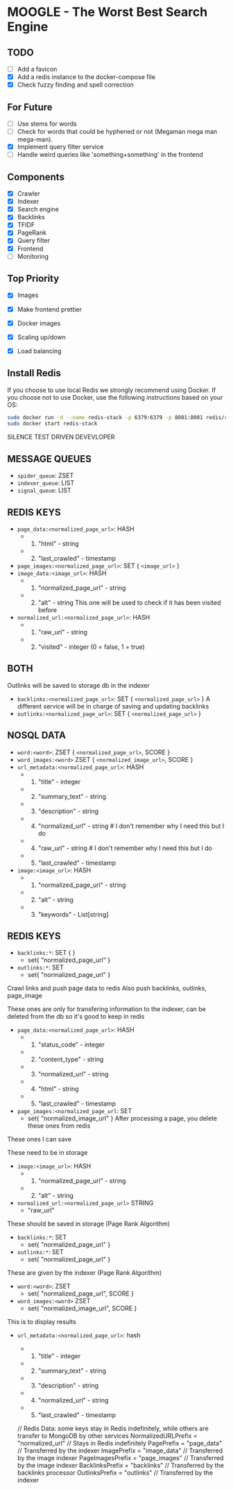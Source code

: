 # MOOGLE - The Worst Best Search Engine

## TODO
- [ ] Add a favicon
- [x] Add a redis instance to the docker-compose file
- [x] Check fuzzy finding and spell correction

## For Future
- [ ] Use stems for words
- [ ] Check for words that could be hyphened or not (Megaman mega man mega-man).
- [x] Implement query filter service
- [ ] Handle weird queries like 'something+something' in the frontend

## Components

- [x] Crawler
- [x] Indexer
- [x] Search engine
- [x] Backlinks
- [x] TFIDF
- [x] PageRank
- [x] Query filter
- [x] Frontend
- [ ] Monitoring

## Top Priority
- [x] Images
- [x] Make frontend prettier
- [x] Docker images
- [x] Scaling up/down
- [x] Load balancing


## Install Redis
If you choose to use local Redis we strongly recommend using Docker. If you choose not to use Docker, use the following instructions based on your OS:

```bash
sudo docker run -d --name redis-stack -p 6379:6379 -p 8001:8001 redis/redis-stack:latest
sudo docker start redis-stack
```

SILENCE TEST DRIVEN DEVEVLOPER

## MESSAGE QUEUES
- `spider_queue`: ZSET
- `indexer_queue`: LIST
- `signal_queue`: LIST

## REDIS KEYS
- `page_data:<normalized_page_url>`: HASH
    - 1) "html" - string
    - 2) "last_crawled" - timestamp
- `page_images:<normalized_page_url>`: SET { `<image_url>` }
- `image_data:<image_url>`: HASH
    - 1) "normalized_page_url" - string
    - 2) "alt" - string
This one will be used to check if it has been visited before
- `normalized_url:<normalized_page_url>`: HASH
    - 1) "raw_url" - string
    - 2) "visited" - integer (0 = false, 1 = true)

## BOTH
Outlinks will be saved to storage db in the indexer
- `backlinks:<normalized_page_url>`: SET { `<normalized_page_url>` }
A different service will be in charge of saving and updating backlinks
- `outlinks:<normalized_page_url>`: SET { `<normalized_page_url>` }


## NOSQL DATA
- `word:<word>`: ZSET { `<normalized_page_url>`, SCORE }
- `word_images:<word>` ZSET { `<normalized_image_url>`, SCORE }
- `url_metadata:<normalized_page_url>`: HASH
    - 1) "title" - integer
    - 2) "summary_text" - string
    - 3) "description" - string
    - 4) "normalized_url" - string # I don't remember why I need this but I do
    - 4) "raw_url" - string # I don't remember why I need this but I do
    - 5) "last_crawled" - timestamp
- `image:<image_url>`: HASH
    - 1) "normalized_page_url" - string
    - 2) "alt" - string
    - 3) "keywords" - List[string]

## REDIS KEYS
- `backlinks:*`: SET { }
    - set{ "normalized_page_url" }
- `outlinks:*`: SET
    - set{ "normalized_page_url" }

Crawl links and push page data to redis
Also push backlinks, outlinks, page_image

These ones are only for transfering information to the indexer, can be deleted from the db so it's good to keep in redis
- `page_data:<normalized_page_url>`: HASH
    - 1) "status_code" - integer
    - 2) "content_type" - string
    - 3) "normalized_url" - string
    - 4) "html" - string
    - 5) "last_crawled" - timestamp
- `page_images:<normalized_page_url`: SET
    - set{ "normalized_image_url" }
After processing a page, you delete these ones from redis

These ones I can save 

These need to be in storage
- `image:<image_url>`: HASH
    - 1) "normalized_page_url" - string
    - 2) "alt" - string
- `normalized_url:<normalized_page_url>` STRING
    - "raw_url"

These should be saved in storage (Page Rank Algorithm)
- `backlinks:*`: SET
    - set{ "normalized_page_url" }
- `outlinks:*`: SET
    - set{ "normalized_page_url" }

These are given by the indexer (Page Rank Algorithm)
- `word:<word>`: ZSET
    - set{ "normalized_page_url", SCORE }
- `word_images:<word>` ZSET
    - set{ "normalized_image_url", SCORE }

This is to display results
- `url_metadata:<normalized_page_url>`: hash
    - 1) "title" - integer
    - 2) "summary_text" - string
    - 3) "description" - string
    - 4) "normalized_url" - string
    - 5) "last_crawled" - timestamp




	// Redis Data: some keys stay in Redis indefinitely, while others are transfer to MongoDB by other services
	NormalizedURLPrefix = "normalized_url"	// Stays in Redis indefinitely
	PagePrefix          = "page_data"		// Transferred by the indexer
	ImagePrefix         = "image_data"		// Transferred by the image indexer
	PageImagesPrefix    = "page_images"		// Transferred by the image indexer
	BacklinksPrefix		= "backlinks"		// Transferred by the backlinks processor
	OutlinksPrefix 		= "outlinks"		// Transferred by the indexer